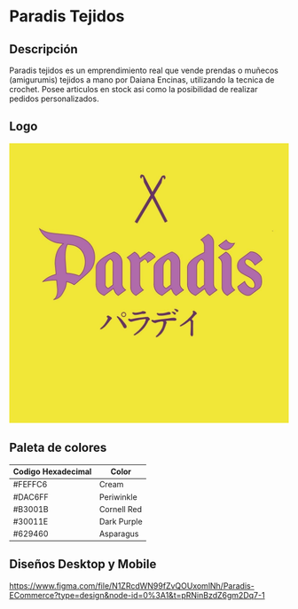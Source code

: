 # Paradis Tejidos

  

## Descripción

  

Paradis tejidos es un emprendimiento real que vende prendas o muñecos (amigurumis) tejidos a mano por Daiana Encinas, utilizando la tecnica de crochet. Posee articulos en stock asi como la posibilidad de realizar pedidos personalizados.

  

## Logo

  

![Logo Paradis Tejidos](./assets/logo%20paradis.jpg)

  

## Paleta de colores

  
|Codigo Hexadecimal|Color  |
|--|--|
|#FEFFC6  | Cream |
|#DAC6FF|Periwinkle|
|#B3001B|Cornell Red|
|#30011E|Dark Purple|
|#629460|Asparagus|

## Diseños Desktop y Mobile

https://www.figma.com/file/N1ZRcdWN99fZvQOUxomlNh/Paradis-ECommerce?type=design&node-id=0%3A1&t=pRNinBzdZ6gm2Dq7-1
